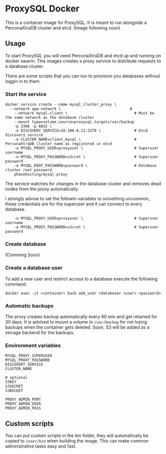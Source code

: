 # ProxySQL Docker
This is a container image for ProxySQL. It is meant to run alongside a PerconaXtraDB cluster and etcd. (Image following soon)

## Usage
To start ProxySQL you will need PerconaXtraDB and etcd up and running on docker swarm. This images creates a proxy service to distribute requests to a database cluster.

There are some scripts that you can run to provision you databases without loggin in to them.

### Start the service

```shell
docker service create --name mysql_cluster_proxy \
  --network app-network \                               # 
	--network mysql-client \                              # Must be the same network as the database cluster
	--mount type=volume,source=proxysql,target=/var/backup
	-p 3306 -p 6032 \                 
	-e DISCOVERY_SERVICE=10.100.0.11:2379 \               # Etcd discovery service
	-e CLUSTER_NAME=client_mysql \                        # PerconaXtraDB cluster name as registered in etcd
	-e MYSQL_PROXY_USER=proxyuser \                       # Superuser username
	-e MYSQL_PROXY_PASSWORD=s3cret \                      # Superuser password
	-e MYSQL_ROOT_PASSWORD=password \                     # Database cluster root password
	phasehosting/mysql-proxy
```

The service watches for changes in the database cluster and removes dead nodes from the proxy automatically.

I strongly advise to set the followin variables to something uncommon, these credentials are for the superuser and it can connect to every database.

```
	-e MYSQL_PROXY_USER=proxyuser \                       # Superuser username
	-e MYSQL_PROXY_PASSWORD=s3cret \                      # Superuser password

```
### Create database
(Comming Soon)

### Create a database user

To add a new user and restrict access to a database execute the following command:
```shell
docker exec -it <container> bash add_user <database> <user> <password>
```

### Automatic backups
The proxy creates backup automatically every 60 min and get retained for 30 days. It is advised to mount a volume to `/var/backup` for not losing backups when the container gets deleted. Soon, S3 will be added as a storage backend for the backups.

### Environment variables

```
MYSQL_PROXY_SUPERUSER
MYSQL_PROXY_PASSWORD
DISCOVERY_SERVICE
CLUSTER_NAME

# optional
S3KEY
S3SECRET
S3BUCKET

PROXY_ADMIN_PORT
PROXY_ADMIN_USER
PROXY_ADMIN_PASS
```

## Custom scripts
You can put custom scripts in the bin folder, they will automatically be copied to `/user/bin` when building the image. This can make common administrative tasks easy and fast.
